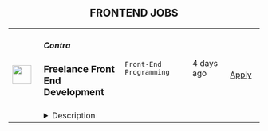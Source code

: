 <div align="center"><h2>FRONTEND JOBS</h2></div><table><tr>
                <td width="100" height="100" rowspan="2">
                    <img src="https://wwr-pro.s3.amazonaws.com/logos/0083/5744/logo.gif" width="38px" height="auto">
                </td>
                <td width="300">
                    <h5>Contra</h5>
                    <h3> Freelance Front End Development</h3>
                </td>
                <td width="300">
                    <code>Front-End Programming</code>
                </td>
                <td width="200">
                <text>4 days ago</text>
                </td>
                <td width="100" rowspan="2">
                <a href="https://weworkremotely.com/remote-jobs/contra-freelance-front-end-development" align="right" target="_blank">Apply</a>
                </td>
            </tr>
            <tr>
                <td colspan="3">
                <details><summary>Description</summary>
                <img src="https://we-work-remotely.imgix.net/logos/0083/5744/logo.gif?ixlib=rails-4.0.0&w=50&h=50&dpr=2&fit=fill&auto=compress" />

<p>
  <strong>Headquarters:</strong> San Francisco, CA
    <br /><strong>URL:</strong> <a href="http://bit.ly/3kLhMdk">http://bit.ly/3kLhMdk</a>
</p>

<div>
<br>Contra is looking for a talented front-end engineer to build and improve upon marketing landing pages, with a focus on growth and SEO. These pages will be key conversion points to bring both Independents and Clients to Contra.<br><br>
</div><div>
<br>We require someone who can hit the ground running, starting immediately and able to dedicate approximately 5-10 hours (flexible) per week for several weeks or potentially longer. <br><br>
</div><div>
<br>This will require experience coding with React and Typescript and you will be coordinating directly with Contra engineers throughout this project.<br><br>
</div>

<p><strong>To apply:</strong> <a href="https://weworkremotely.com/remote-jobs/contra-freelance-front-end-development">https://weworkremotely.com/remote-jobs/contra-freelance-front-end-development</a></p>

                </details>
                </td>
            </tr>,<tr>
                <td width="100" height="100" rowspan="2">
                    <img src="https://wwr-pro.s3.amazonaws.com/logos/0018/9371/logo.gif" width="38px" height="auto">
                </td>
                <td width="300">
                    <h5>Sticker Mule</h5>
                    <h3> Software engineer (Frontend)</h3>
                </td>
                <td width="300">
                    <code>Full-Stack Programming</code>
                </td>
                <td width="200">
                <text>212 days ago</text>
                </td>
                <td width="100" rowspan="2">
                <a href="https://weworkremotely.com/remote-jobs/sticker-mule-software-engineer-frontend" align="right" target="_blank">Apply</a>
                </td>
            </tr>
            <tr>
                <td colspan="3">
                <details><summary>Description</summary>
                <img src="https://we-work-remotely.imgix.net/logos/0018/9371/logo.gif?ixlib=rails-4.0.0&w=50&h=50&dpr=2&fit=fill&auto=compress" />

<p>
  <strong>Headquarters:</strong> New York, NY
    <br /><strong>URL:</strong> <a href="https://www.stickermule.com/careers">https://www.stickermule.com/careers</a>
</p>

<div><strong>About Sticker Mule</strong></div><div>
<br>Sticker Mule is the Internet's most "kick ass" brand. We are privately-owned, profitable, and powered by a globally distributed team that enjoys building happy customer experience at the highest technical standards. Our software team operates from 17 countries, and we're always looking for more exceptional engineers.</div><div><a href="https://www.stickermule.com/about"><strong><br>See more about our teams here</strong></a></div><div><br></div><div><strong><br>We offer</strong></div><ol>
<li>Remote work with flexible schedules</li>
<li>A privately owned, low-stress culture.</li>
<li>A fun "no bullshit" work environment</li>
</ol><div><strong><br>We like you to know</strong></div><ol>
<li>Docker</li>
<li>NextJS</li>
<li>TypeScript</li>
<li>React</li>
<li>NodeJS</li>
<li>GraphQL</li>
<li>Postgres</li>
<li>Redis</li>
<li>Familiarity with Ruby</li>
<li>Excellent communication skills (English)</li>
<li>Degree in Computer Science or equivalent practical experience</li>
</ol><div><br></div><div><strong>Challenges</strong></div><ol>
<li>Improve and expand our React shared components gallery</li>
<li>Migrate a large Rails code base to JavaScript front-ends and back-ends</li>
<li>Maintain optimal front-end performance on desktop and mobile</li>
</ol><div><strong><br>Compensation and benefits</strong></div><ol>
<li>Salary: $135k+ based on experience</li>
<li>$20,000 signing bonus</li>
<li>4 weeks vacation + holidays based on your country of residence</li>
</ol><div>
<br><br><br>
</div><div><br></div>

<p><strong>To apply:</strong> <a href="https://weworkremotely.com/remote-jobs/sticker-mule-software-engineer-frontend">https://weworkremotely.com/remote-jobs/sticker-mule-software-engineer-frontend</a></p>

                </details>
                </td>
            </tr>,<tr>
                <td width="100" height="100" rowspan="2">
                    <img src="https://remotive.com/job/1685088/logo" width="38px" height="auto">
                </td>
                <td width="300">
                    <h5>Contra</h5>
                    <h3>Freelance Front End Development</h3>
                </td>
                <td width="300">
                    <code>marketing,react,seo,growth</code>
                </td>
                <td width="200">
                <text>4 days ago</text>
                </td>
                <td width="100" rowspan="2">
                <a href="https://remotive.com/remote-jobs/software-dev/freelance-front-end-development-1685088" align="right" target="_blank">Apply</a>
                </td>
            </tr>
            <tr>
                <td colspan="3">
                <details><summary>Description</summary>
                <p>Contra is looking for a talented front-end engineer to build and improve upon marketing landing pages, with a focus on growth and SEO. These pages will be key conversion points to bring both Independents and Clients to Contra.</p>
<p> </p>
<p>We require someone who can hit the ground running, starting immediately and able to dedicate approximately 5-10 hours (flexible) per week for several weeks or potentially longer.</p>
<p> </p>
<p>This will require experience coding with React and Typescript and you will be coordinating directly with Contra engineers throughout this project.</p>
<img src="https://remotive.com/job/track/1685088/blank.gif?source=public_api" alt=""/>
                </details>
                </td>
            </tr></table>